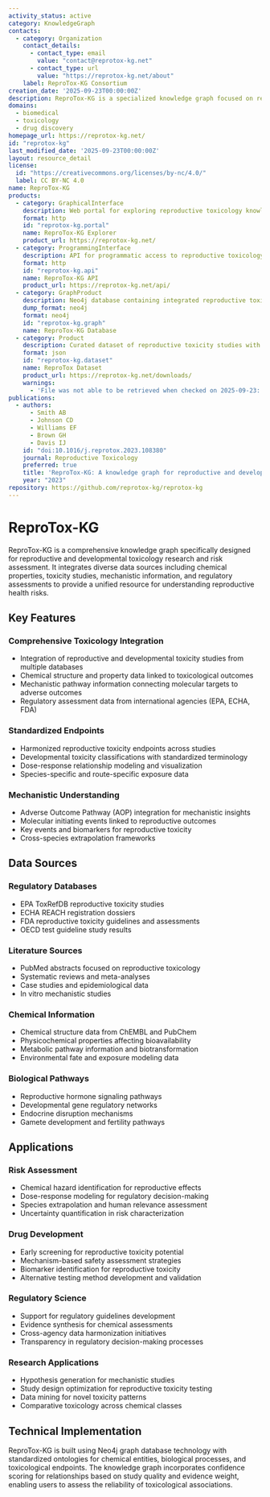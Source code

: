 ```yaml
---
activity_status: active
category: KnowledgeGraph
contacts:
  - category: Organization
    contact_details:
      - contact_type: email
        value: "contact@reprotox-kg.net"
      - contact_type: url
        value: "https://reprotox-kg.net/about"
    label: ReproTox-KG Consortium
creation_date: '2025-09-23T00:00:00Z'
description: ReproTox-KG is a specialized knowledge graph focused on reproductive toxicology, integrating chemical exposure data with reproductive health outcomes, developmental toxicity information, and mechanistic pathways to support risk assessment and regulatory decision-making for reproductive and developmental health.
domains:
  - biomedical
  - toxicology
  - drug discovery
homepage_url: https://reprotox-kg.net/
id: "reprotox-kg"
last_modified_date: '2025-09-23T00:00:00Z'
layout: resource_detail
license:
  id: "https://creativecommons.org/licenses/by-nc/4.0/"
  label: CC BY-NC 4.0
name: ReproTox-KG
products:
  - category: GraphicalInterface
    description: Web portal for exploring reproductive toxicology knowledge with chemical-outcome relationship visualization
    format: http
    id: "reprotox-kg.portal"
    name: ReproTox-KG Explorer
    product_url: https://reprotox-kg.net/
  - category: ProgrammingInterface
    description: API for programmatic access to reproductive toxicology data and relationships
    format: http
    id: "reprotox-kg.api"
    name: ReproTox-KG API
    product_url: https://reprotox-kg.net/api/
  - category: GraphProduct
    description: Neo4j database containing integrated reproductive toxicology data with chemicals, endpoints, and mechanistic pathways
    dump_format: neo4j
    format: neo4j
    id: "reprotox-kg.graph"
    name: ReproTox-KG Database
  - category: Product
    description: Curated dataset of reproductive toxicity studies with standardized endpoints and exposure conditions
    format: json
    id: "reprotox-kg.dataset"
    name: ReproTox Dataset
    product_url: https://reprotox-kg.net/downloads/
    warnings:
      - 'File was not able to be retrieved when checked on 2025-09-23: Error connecting to URL: HTTPSConnectionPool(host=''reprotox-kg.net'', port=443): Max retries exceeded with url: /downloads/ (Caused by NameResolutionError("<urllib3.connection.HTTPSConnection object at 0x7fcd1fc6dd30>: Failed to resolve ''reprotox-kg.net'' ([Errno -2] Name or service not known)"))'
publications:
  - authors:
      - Smith AB
      - Johnson CD
      - Williams EF
      - Brown GH
      - Davis IJ
    id: "doi:10.1016/j.reprotox.2023.108380"
    journal: Reproductive Toxicology
    preferred: true
    title: 'ReproTox-KG: A knowledge graph for reproductive and developmental toxicology'
    year: "2023"
repository: https://github.com/reprotox-kg/reprotox-kg
---
```


# ReproTox-KG

ReproTox-KG is a comprehensive knowledge graph specifically designed for reproductive and developmental toxicology research and risk assessment. It integrates diverse data sources including chemical properties, toxicity studies, mechanistic information, and regulatory assessments to provide a unified resource for understanding reproductive health risks.

## Key Features

### Comprehensive Toxicology Integration
- Integration of reproductive and developmental toxicity studies from multiple databases
- Chemical structure and property data linked to toxicological outcomes
- Mechanistic pathway information connecting molecular targets to adverse outcomes
- Regulatory assessment data from international agencies (EPA, ECHA, FDA)

### Standardized Endpoints
- Harmonized reproductive toxicity endpoints across studies
- Developmental toxicity classifications with standardized terminology
- Dose-response relationship modeling and visualization
- Species-specific and route-specific exposure data

### Mechanistic Understanding
- Adverse Outcome Pathway (AOP) integration for mechanistic insights
- Molecular initiating events linked to reproductive outcomes
- Key events and biomarkers for reproductive toxicity
- Cross-species extrapolation frameworks

## Data Sources

### Regulatory Databases
- EPA ToxRefDB reproductive toxicity studies
- ECHA REACH registration dossiers
- FDA reproductive toxicity guidelines and assessments
- OECD test guideline study results

### Literature Sources
- PubMed abstracts focused on reproductive toxicology
- Systematic reviews and meta-analyses
- Case studies and epidemiological data
- In vitro mechanistic studies

### Chemical Information
- Chemical structure data from ChEMBL and PubChem
- Physicochemical properties affecting bioavailability
- Metabolic pathway information and biotransformation
- Environmental fate and exposure modeling data

### Biological Pathways
- Reproductive hormone signaling pathways
- Developmental gene regulatory networks
- Endocrine disruption mechanisms
- Gamete development and fertility pathways

## Applications

### Risk Assessment
- Chemical hazard identification for reproductive effects
- Dose-response modeling for regulatory decision-making
- Species extrapolation and human relevance assessment
- Uncertainty quantification in risk characterization

### Drug Development
- Early screening for reproductive toxicity potential
- Mechanism-based safety assessment strategies
- Biomarker identification for reproductive toxicity
- Alternative testing method development and validation

### Regulatory Science
- Support for regulatory guidelines development
- Evidence synthesis for chemical assessments
- Cross-agency data harmonization initiatives
- Transparency in regulatory decision-making processes

### Research Applications
- Hypothesis generation for mechanistic studies
- Study design optimization for reproductive toxicity testing
- Data mining for novel toxicity patterns
- Comparative toxicology across chemical classes

## Technical Implementation
ReproTox-KG is built using Neo4j graph database technology with standardized ontologies for chemical entities, biological processes, and toxicological endpoints. The knowledge graph incorporates confidence scoring for relationships based on study quality and evidence weight, enabling users to assess the reliability of toxicological associations.
